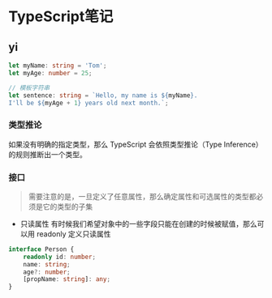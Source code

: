 # TypeScript笔记

## yi

```ts
let myName: string = 'Tom';
let myAge: number = 25;

// 模板字符串
let sentence: string = `Hello, my name is ${myName}.
I'll be ${myAge + 1} years old next month.`;
```

### 类型推论

如果没有明确的指定类型，那么 TypeScript 会依照类型推论（Type Inference）的规则推断出一个类型。

### 接口

> 需要注意的是，一旦定义了任意属性，那么确定属性和可选属性的类型都必须是它的类型的子集

- 只读属性
有时候我们希望对象中的一些字段只能在创建的时候被赋值，那么可以用 readonly 定义只读属性

```typescript
interface Person {
    readonly id: number;
    name: string;
    age?: number;
    [propName: string]: any;
}
```